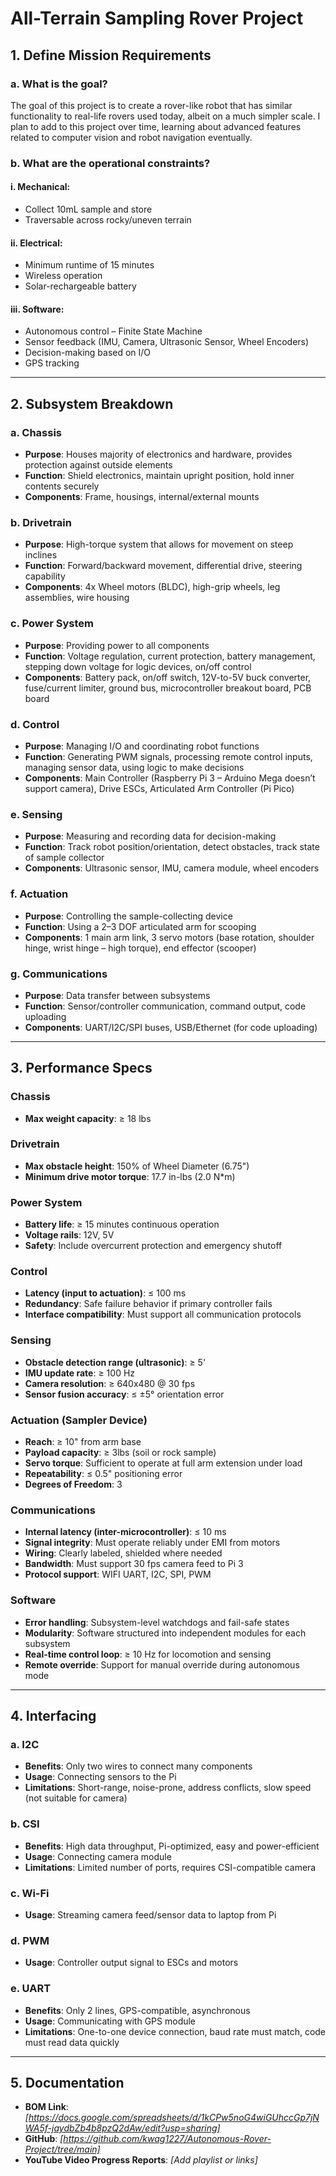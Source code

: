 # All-Terrain Sampling Rover Project

## 1. Define Mission Requirements

### a. What is the goal?
The goal of this project is to create a rover-like robot that has similar functionality to real-life rovers used today, albeit on a much simpler scale. I plan to add to this project over time, learning about advanced features related to computer vision and robot navigation eventually.

### b. What are the operational constraints?

#### i. Mechanical:
- Collect 10mL sample and store
- Traversable across rocky/uneven terrain

#### ii. Electrical:
- Minimum runtime of 15 minutes
- Wireless operation
- Solar-rechargeable battery

#### iii. Software:
- Autonomous control – Finite State Machine
- Sensor feedback (IMU, Camera, Ultrasonic Sensor, Wheel Encoders)
- Decision-making based on I/O
- GPS tracking

---

## 2. Subsystem Breakdown

### a. Chassis
- **Purpose**: Houses majority of electronics and hardware, provides protection against outside elements  
- **Function**: Shield electronics, maintain upright position, hold inner contents securely  
- **Components**: Frame, housings, internal/external mounts  

### b. Drivetrain
- **Purpose**: High-torque system that allows for movement on steep inclines  
- **Function**: Forward/backward movement, differential drive, steering capability  
- **Components**: 4x Wheel motors (BLDC), high-grip wheels, leg assemblies, wire housing  

### c. Power System
- **Purpose**: Providing power to all components  
- **Function**: Voltage regulation, current protection, battery management, stepping down voltage for logic devices, on/off control  
- **Components**: Battery pack, on/off switch, 12V-to-5V buck converter, fuse/current limiter, ground bus, microcontroller breakout board, PCB board  

### d. Control
- **Purpose**: Managing I/O and coordinating robot functions  
- **Function**: Generating PWM signals, processing remote control inputs, managing sensor data, using logic to make decisions  
- **Components**: Main Controller (Raspberry Pi 3 – Arduino Mega doesn’t support camera), Drive ESCs, Articulated Arm Controller (Pi Pico)  

### e. Sensing
- **Purpose**: Measuring and recording data for decision-making  
- **Function**: Track robot position/orientation, detect obstacles, track state of sample collector  
- **Components**: Ultrasonic sensor, IMU, camera module, wheel encoders  

### f. Actuation
- **Purpose**: Controlling the sample-collecting device  
- **Function**: Using a 2–3 DOF articulated arm for scooping  
- **Components**: 1 main arm link, 3 servo motors (base rotation, shoulder hinge, wrist hinge – high torque), end effector (scooper)  

### g. Communications
- **Purpose**: Data transfer between subsystems  
- **Function**: Sensor/controller communication, command output, code uploading  
- **Components**: UART/I2C/SPI buses, USB/Ethernet (for code uploading)  

---

## 3. Performance Specs

### Chassis
- **Max weight capacity**: ≥ 18 lbs

### Drivetrain
- **Max obstacle height**: 150% of Wheel Diameter (6.75")
- **Minimum drive motor torque**: 17.7 in-lbs (2.0 N*m)

### Power System
- **Battery life**: ≥ 15 minutes continuous operation
- **Voltage rails**: 12V, 5V
- **Safety**: Include overcurrent protection and emergency shutoff

### Control
- **Latency (input to actuation)**: ≤ 100 ms
- **Redundancy**: Safe failure behavior if primary controller fails
- **Interface compatibility**: Must support all communication protocols

### Sensing
- **Obstacle detection range (ultrasonic)**: ≥ 5'
- **IMU update rate**: ≥ 100 Hz
- **Camera resolution**: ≥ 640x480 @ 30 fps
- **Sensor fusion accuracy**: ≤ ±5° orientation error

### Actuation (Sampler Device)
- **Reach**: ≥ 10" from arm base
- **Payload capacity**: ≥ 3lbs (soil or rock sample)
- **Servo torque**: Sufficient to operate at full arm extension under load
- **Repeatability**: ≤ 0.5" positioning error
- **Degrees of Freedom**: 3

### Communications
- **Internal latency (inter-microcontroller)**: ≤ 10 ms
- **Signal integrity**: Must operate reliably under EMI from motors
- **Wiring**: Clearly labeled, shielded where needed
- **Bandwidth**: Must support 30 fps camera feed to Pi 3
- **Protocol support**: WIFI UART, I2C, SPI, PWM

### Software
- **Error handling**: Subsystem-level watchdogs and fail-safe states
- **Modularity**: Software structured into independent modules for each subsystem
- **Real-time control loop**: ≥ 10 Hz for locomotion and sensing
- **Remote override**: Support for manual override during autonomous mode

---

## 4. Interfacing

### a. I2C
- **Benefits**: Only two wires to connect many components  
- **Usage**: Connecting sensors to the Pi  
- **Limitations**: Short-range, noise-prone, address conflicts, slow speed (not suitable for camera)  

### b. CSI
- **Benefits**: High data throughput, Pi-optimized, easy and power-efficient  
- **Usage**: Connecting camera module  
- **Limitations**: Limited number of ports, requires CSI-compatible camera  

### c. Wi-Fi
- **Usage**: Streaming camera feed/sensor data to laptop from Pi  

### d. PWM
- **Usage**: Controller output signal to ESCs and motors  

### e. UART
- **Benefits**: Only 2 lines, GPS-compatible, asynchronous  
- **Usage**: Communicating with GPS module  
- **Limitations**: One-to-one device connection, baud rate must match, code must read data quickly  

---

## 5. Documentation

- **BOM Link**: _[https://docs.google.com/spreadsheets/d/1kCPw5noG4wiGUhccGp7jNWA5f-jaydbZb4b8pzQ2dAw/edit?usp=sharing]_  
- **GitHub**: _[https://github.com/kwag1227/Autonomous-Rover-Project/tree/main]_  
- **YouTube Video Progress Reports**: _[Add playlist or links]_